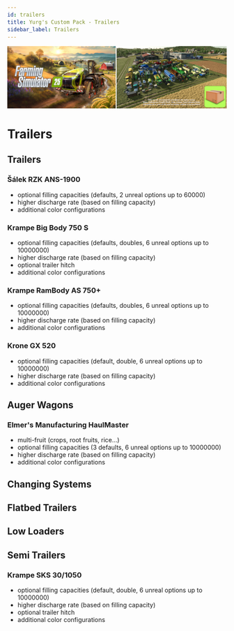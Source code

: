 ```yaml
---
id: trailers
title: Yurg's Custom Pack - Trailers
sidebar_label: Trailers
---
```

[![](modHeader.png)](modScreen.png)
# Trailers

## Trailers

### Šálek RZK ANS-1900
- optional filling capacities (defaults, 2 unreal options up to 60000)
- higher discharge rate (based on filling capacity)
- additional color configurations

### Krampe Big Body 750 S
- optional filling capacities (defaults, doubles, 6 unreal options up to 10000000)
- higher discharge rate (based on filling capacity)
- optional trailer hitch
- additional color configurations

### Krampe RamBody AS 750+
- optional filling capacities (defaults, doubles, 6 unreal options up to 10000000)
- higher discharge rate (based on filling capacity)
- additional color configurations

### Krone GX 520
- optional filling capacities (default, double, 6 unreal options up to 10000000)
- higher discharge rate (based on filling capacity)
- additional color configurations


## Auger Wagons

### Elmer's Manufacturing HaulMaster
- multi-fruit (crops, root fruits, rice...)
- optional filling capacities (3 defaults, 6 unreal options up to 10000000)
- higher discharge rate (based on filling capacity)
- additional color configurations


## Changing Systems



## Flatbed Trailers



## Low Loaders



## Semi Trailers

### Krampe SKS 30/1050
- optional filling capacities (default, double, 6 unreal options up to 10000000)
- higher discharge rate (based on filling capacity)
- optional trailer hitch
- additional color configurations
